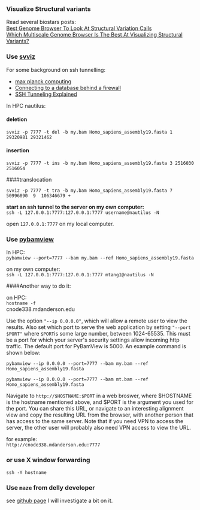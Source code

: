
### Visualize Structural variants

Read several biostars posts:  
[Best Genome Browser To Look At Structural Variation Calls](https://www.biostars.org/p/52014/)  
[Which Multiscale Genome Browser Is The Best At Visualizing Structural Variants?](https://www.biostars.org/p/19455/)


### Use [svviz](https://github.com/svviz/svviz)

For some background on ssh tunnelling:  
* [max planck computing](http://www.mpcdf.mpg.de/services/network/secure-shell/ssh-tunnelling-port-forwarding)  
* [Connecting to a database behind a firewall](http://blog.trackets.com/2014/05/17/ssh-tunnel-local-and-remote-port-forwarding-explained-with-examples.html)  
* [SSH Tunneling Explained](https://chamibuddhika.wordpress.com/2012/03/21/ssh-tunnelling-explained/)

In HPC nautilus:  

#### deletion
`svviz -p 7777 -t del -b my.bam Homo_sapiens_assembly19.fasta 1 29320981 29321462`

#### insertion
`svviz -p 7777 -t ins -b my.bam Homo_sapiens_assembly19.fasta 3 2516030 2516054`

####translocation

`svviz -p 7777 -t tra -b my.bam Homo_sapiens_assembly19.fasta 7  50996890  9  106346679 +`

**start an ssh tunnel to the server on my own computer:**  
`ssh -L 127.0.0.1:7777:127.0.0.1:7777 username@nautilus -N`

open `127.0.0.1:7777` on my local computer.

### Use [pybamview](http://melissagymrek.com/pybamview/)	

In HPC:  
`pybamview --port=7777 --bam my.bam --ref Homo_sapiens_assembly19.fasta`
 
on my own computer:  
`ssh -L 127.0.0.1:7777:127.0.0.1:7777 mtang1@nautilus -N`


####Another way to do it:

on HPC:  
`hostname -f`  
cnode338.mdanderson.edu


Use the option `"--ip 0.0.0.0"`, which will allow a remote user to view the results. Also set which port to serve the web application by setting `"--port $PORT"` where `$PORT`is some large number, between 1024-65535. This must be a port for which your server's security settings allow incoming http traffic. The default port for PyBamView is 5000. An example command is shown below:

`pybamview --ip 0.0.0.0 --port=7777 --bam my.bam --ref Homo_sapiens_assembly19.fasta`

`pybamview --ip 0.0.0.0 --port=7777 --bam mt.bam --ref Homo_sapiens_assembly19.fasta`

Navigate to `http://$HOSTNAME:$PORT` in a web broswer, where $HOSTNAME is the hostname mentioned above, and $PORT is the argument you used for the port. You can share this URL, or navigate to an interesting alignment view and copy the resulting URL from the browser, with another person that has access to the same server. Note that if you need VPN to access the server, the other user will probably also need VPN access to view the URL.

for example:  
`http://cnode338.mdanderson.edu:7777`

### or use X window forwarding
`ssh -Y hostname`


### Use `maze` from delly developer

see [github page](https://github.com/tobiasrausch/delly/tree/master/vis/maze/)
I will investigate a bit on it.
